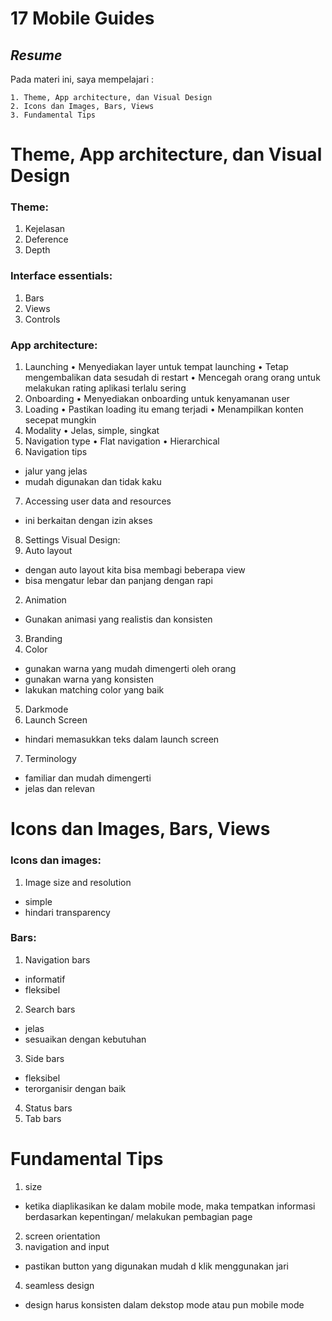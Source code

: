 # 17 Mobile Guides

## _Resume_
Pada materi ini, saya mempelajari :
```
1. Theme, App architecture, dan Visual Design
2. Icons dan Images, Bars, Views
3. Fundamental Tips
```

# Theme, App architecture, dan Visual Design
### Theme:
1.	Kejelasan
2.	Deference
3.	Depth
### Interface essentials:
1.	Bars
2.	Views
3.	Controls
### App architecture:
1.	Launching
•	Menyediakan layer untuk tempat launching
•	Tetap mengembalikan data sesudah di restart
•	Mencegah orang orang untuk melakukan rating aplikasi terlalu sering
2.	Onboarding
•	Menyediakan onboarding untuk kenyamanan user
3.	Loading
•	Pastikan loading itu emang terjadi
•	Menampilkan konten secepat mungkin
4.	Modality
•	Jelas, simple, singkat
5.	Navigation type
•	Flat navigation
•	Hierarchical
6.	Navigation tips
- jalur yang jelas
- mudah digunakan dan tidak kaku
7.	Accessing user data and resources
- ini berkaitan dengan izin akses
8.	Settings
Visual Design:
1.	Auto layout
- dengan auto layout kita bisa membagi beberapa view
- bisa mengatur lebar dan panjang dengan rapi
2.	Animation
- Gunakan animasi yang realistis dan konsisten
3.	Branding
4.	Color
- gunakan warna yang mudah dimengerti oleh orang
- gunakan warna yang konsisten
- lakukan matching color yang baik
5.	Darkmode
6.	Launch Screen
- hindari memasukkan teks dalam launch screen
7.	Terminology
- familiar dan mudah dimengerti
- jelas dan relevan


# Icons dan Images, Bars, Views
### Icons dan images:
1.	Image size and resolution
- simple
- hindari transparency
### Bars:
1.	Navigation bars
- informatif
- fleksibel
2.	Search bars
- jelas
- sesuaikan dengan kebutuhan
3.	Side bars
- fleksibel
- terorganisir dengan baik
4.	Status bars
5.	Tab bars

# Fundamental Tips
1. size
- ketika diaplikasikan ke dalam mobile mode, maka tempatkan informasi berdasarkan kepentingan/ melakukan pembagian page
2. screen orientation
3. navigation and input
- pastikan button yang digunakan mudah d klik menggunakan jari
4. seamless design
- design harus konsisten dalam dekstop mode atau pun mobile mode
